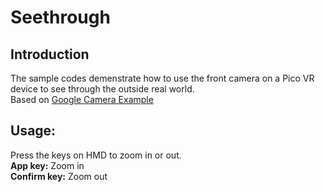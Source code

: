 # Seethrough

## Introduction
The sample codes demenstrate how to use the front camera on a Pico VR device to see through the outside real world.     
Based on [Google Camera Example](https://github.com/android/camera-samples/tree/master/Camera2Video)     

## Usage: 
Press the keys on HMD to zoom in or out.    
**App key:**  Zoom in     
**Confirm key:**  Zoom out      

